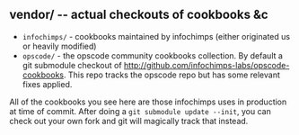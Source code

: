 ## vendor/ -- actual checkouts of cookbooks &c

* `infochimps/` - cookbooks maintained by infochimps (either originated us or heavily modified)
* `opscode/`    - the opscode community cookbooks collection. By default a git submodule checkout of http://github.com/infochimps-labs/opscode-cookbooks. This repo tracks the opscode repo but has some relevant fixes applied.

All of the cookbooks you see here are those infochimps uses in production at time of commit. After doing a `git submodule update --init`, you can check out your own fork and git will magically track that instead.
